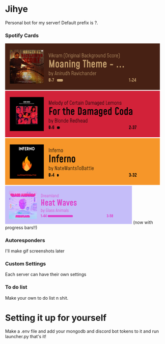 # Jihye
Personal bot for my server!
Default prefix is ?.

### Spotify Cards
<img src="imgs/spotify1.png">
<img src="imgs/spotify2.png">
<img src="imgs/spotify3.png">
<img src="imgs/spotify4.png">
(now with progress bars!!)

### Autoresponders
 I'll make gif screenshots later
### Custom Settings
 Each server can have their own settings
### To do list
 Make your own to do list n shit.

# Setting it up for yourself
 Make a .env file and add your mongodb and discord bot tokens to it and run launcher.py that's it!